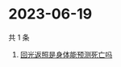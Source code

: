 # 2023-06-19

共 1 条

<!-- BEGIN ZHIHUSEARCH -->
<!-- 最后更新时间 Mon Jun 19 2023 02:13:29 GMT+0800 (China Standard Time) -->
1. [回光返照是身体能预测死亡吗](https://www.zhihu.com/search?q=回光返照是身体能预测死亡吗)
<!-- END ZHIHUSEARCH -->
